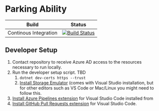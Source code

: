 # Parking Ability

|Build|Status|
|---|---|
|Continous Integration|[![Build Status](https://dev.azure.com/ParkingAbility/Parking%20Ability/_apis/build/status/stack111.parkingability?branchName=master)](https://dev.azure.com/ParkingAbility/Parking%20Ability/_build/latest?definitionId=1&branchName=master)|

## Developer Setup

1. Contact repository to receive Azure AD access to the resources necessary to run locally.
2. Run the developer setup script. TBD
   1. `dotnet dev-certs https --trust`
   2. [Install Storage Emulator](https://docs.microsoft.com/en-us/azure/storage/common/storage-use-emulator) (comes with Visual Studio installation, but for other editors such as VS Code or Mac/Linux you might need to follow this.
3. [Install Azure Pipelines extension](https://marketplace.visualstudio.com/items?itemName=ms-azure-devops.azure-pipelines) for Visual Studio Code installed from
4. [Install GitHub Pull Requests extension](https://marketplace.visualstudio.com/items?itemName=GitHub.vscode-pull-request-github) for Visual Studio Code.
